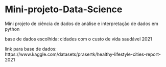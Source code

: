 # Mini-projeto-Data-Science
Mini projeto de ciência de dados de análise e interpretação de dados em python
<p>base de dados escolhida: cidades com o custo de vida saudável 2021</p>
link para base de dados: https://www.kaggle.com/datasets/prasertk/healthy-lifestyle-cities-report-2021
